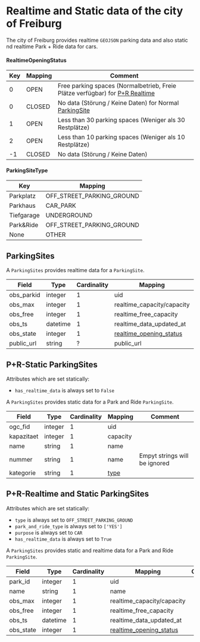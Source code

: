 # Realtime and Static data of the city of Freiburg

The city of Freiburg provides realtime ``GEOJSON`` parking data and also static nd realtime Park + Ride data for cars.

#### RealtimeOpeningStatus

| Key        | Mapping        | Comment                                                                                                                    |
|------------|----------------|----------------------------------------------------------------------------------------------------------------------------|
| 0          | OPEN           | Free parking spaces (Normalbetrieb, Freie Plätze verfügbar) for [P+R Realtime](#P+R-Realtime)  |
| 0          | CLOSED         | No data (Störung / Keine Daten) for Normal [ParkingSite](#ParkingSites)                                                    |
| 1          | OPEN           | Less than 30 parking spaces (Weniger als 30 Restplätze)                                                                    |
| 2          | OPEN           | Less than 10 parking spaces (Weniger als 10 Restplätze)                                                                    |
| -1         | CLOSED         | No data (Störung / Keine Daten)                                                                                            |


#### ParkingSiteType

| Key           | Mapping                        |
|---------------|--------------------------------|
| Parkplatz     | OFF_STREET_PARKING_GROUND      |
| Parkhaus      | CAR_PARK                       |
| Tiefgarage    | UNDERGROUND                    |
| Park&Ride     | OFF_STREET_PARKING_GROUND      |
| None          | OTHER                          |


## ParkingSites

A `ParkingSites` provides realtime data for a `ParkingSite`.

| Field                      | Type                     | Cardinality | Mapping                         | Comment                                                             |
|----------------------------|--------------------------|-------------|---------------------------------|---------------------------------------------------------------------|
| obs_parkid                 | integer                  | 1           | uid                             |                                                                     |
| obs_max                    | integer                  | 1           | realtime_capacity/capacity      |                                                                     |
| obs_free                   | integer                  | 1           | realtime_free_capacity          |                                                                     |
| obs_ts                     | datetime                 | 1           | realtime_data_updated_at        |                                                                     |
| obs_state                  | integer                  | 1           | [realtime_opening_status](#RealtimeOpeningStatus)  |                                                                     |
| public_url                 | string                   | ?           | public_url                      |                                                                     |


##  P+R-Static ParkingSites

Attributes which are set statically:
* `has_realtime_data` is always set to `False`

A `ParkingSites` provides static data for a Park and Ride `ParkingSite`.

| Field                      | Type                     | Cardinality | Mapping                         | Comment                                                             |
|----------------------------|--------------------------|-------------|---------------------------------|---------------------------------------------------------------------|
| ogc_fid                    | integer                  | 1           | uid                             |                                                                     |
| kapazitaet                 | integer                  | 1           | capacity                        |                                                                     |
| name                       | string                   | 1           | name                            |                                                                     |
| nummer                     | string                   | 1           | name                            | Empyt strings will be ignored                                       |
| kategorie                  | string                   | 1           | [type](#ParkingSiteType)        |                                                                     |


## P+R-Realtime and Static ParkingSites 

Attributes which are set statically:
* `type` is always set to `OFF_STREET_PARKING_GROUND`
* `park_and_ride_type` is always set to `['YES']`
* `purpose` is always set to `CAR`
* `has_realtime_data` is always set to `True`

A `ParkingSites` provides static and realtime data for a Park and Ride `ParkingSite`.

| Field                      | Type                     | Cardinality | Mapping                                            | Comment                                                             |
|----------------------------|--------------------------|-------------|----------------------------------------------------|---------------------------------------------------------------------|
| park_id                    | integer                  | 1           | uid                                                |                                                                     |
| name                       | string                   | 1           | name                                               |                                                                     |
| obs_max                    | integer                  | 1           | realtime_capacity/capacity                         |                                                                     |
| obs_free                   | integer                  | 1           | realtime_free_capacity                             |                                                                     |
| obs_ts                     | datetime                 | 1           | realtime_data_updated_at                           |                                                                     |
| obs_state                  | integer                  | 1           | [realtime_opening_status](#RealtimeOpeningStatus)  |                                                                     |
